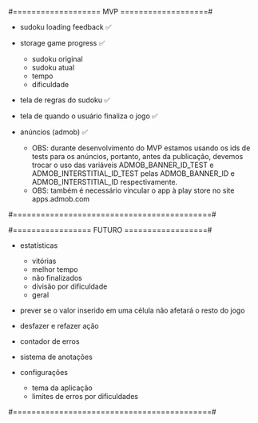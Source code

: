#=================== MVP ===================#

- sudoku loading feedback ✅

- storage game progress ✅
	+ sudoku original
	+ sudoku atual
	+ tempo
	+ dificuldade

- tela de regras do sudoku ✅

- tela de quando o usuário finaliza o jogo ✅

- anúncios (admob) ✅
  + OBS: durante desenvolvimento do MVP estamos usando os ids de tests para os anúncios, portanto, antes da publicação, devemos trocar o uso das variáveis ADMOB_BANNER_ID_TEST e ADMOB_INTERSTITIAL_ID_TEST pelas ADMOB_BANNER_ID e ADMOB_INTERSTITIAL_ID respectivamente.
  + OBS: também é necessário vincular o app à play store no site apps.admob.com

#===========================================#

#================= FUTURO ==================#

- estatísticas
	+ vitórias
	+ melhor tempo
	+ não finalizados
	+ divisão por dificuldade
	+ geral

- prever se o valor inserido em uma célula não afetará o resto do jogo

- desfazer e refazer ação

- contador de erros

- sistema de anotações

- configurações
	+ tema da aplicação
	+ limites de erros por dificuldades

#===========================================#
